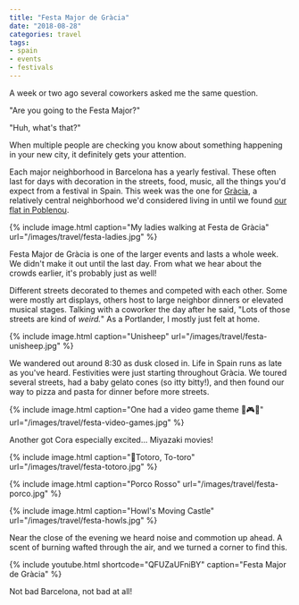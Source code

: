 ```yaml
---
title: "Festa Major de Gràcia"
date: "2018-08-28"
categories: travel
tags:
- spain
- events
- festivals
---
```


A week or two ago several coworkers asked me the same question.

"Are you going to the Festa Major?"

"Huh, what's that?"

When multiple people are checking you know about something happening in your new
city, it definitely gets your attention.

Each major neighborhood in Barcelona has a yearly festival. These often last for
days with decoration in the streets, food, music, all the things you'd expect
from a festival in Spain. This week was the one for
[Gràcia](https://travel.jasonrclark.com/exploring-barcelona/), a relatively
central neighborhood we'd considered living in until we found [our flat in
Poblenou](https://travel.jasonrclark.com/flattening-barcelona).

{% include image.html caption="My ladies walking at Festa de Gràcia" url="/images/travel/festa-ladies.jpg" %}

Festa Major de Gràcia is one of the larger events and lasts a whole week. We
didn't make it out until the last day. From what we hear about the crowds
earlier, it's probably just as well!

Different streets decorated to themes and competed with each other. Some were
mostly art displays, others host to large neighbor dinners or elevated musical
stages. Talking with a coworker the day after he said, "Lots of those streets
are kind of _weird._" As a Portlander, I mostly just felt at home.

{% include image.html caption="Unisheep" url="/images/travel/festa-unisheep.jpg" %}

We wandered out around 8:30 as dusk closed in. Life in Spain runs as late as
you've heard. Festivities were just starting throughout Gràcia. We toured
several streets, had a baby gelato cones (so itty bitty!), and then found our
way to pizza and pasta for dinner before more streets.

{% include image.html caption="One had a video game theme 🤖🎮👾" url="/images/travel/festa-video-games.jpg" %}

Another got Cora especially excited... Miyazaki movies!

{% include image.html caption="🎼Totoro, To-toro" url="/images/travel/festa-totoro.jpg" %}

{% include image.html caption="Porco Rosso" url="/images/travel/festa-porco.jpg" %}

{% include image.html caption="Howl's Moving Castle" url="/images/travel/festa-howls.jpg" %}

Near the close of the evening we heard noise and commotion up ahead. A scent of
burning wafted through the air, and we turned a corner to find this.

{% include youtube.html shortcode="QFUZaUFniBY" caption="Festa Major de Gràcia" %}

Not bad Barcelona, not bad at all!

